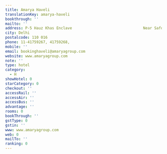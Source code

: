 ```yaml
---
title: Amarya Haveli
translationKey: amarya-haveli
bookthrough: ''
mailto: ''
address: P-5 Hauz Khas Enclave                                Near Safdarjung Dev. Area
city: Delhi
postalcode: 110 016
phone: 11-41759267, 41759268,
mobile: ''
email: bookinghaveli@amaryagroup.com
website: www.amaryagroup.com
note: ''
type: hotel
category:
  - H
showHotel: 0
starCategory: 0
checkout: ''
accessRail: ''
accessAir: ''
accessBus: ''
advantage: ''
rooms: 0
bookThrough: ''
gstType: 0
gstin: ''
www: www.amaryagroup.com
web: 0
mailTo: ''
ranking: 0
---
```







